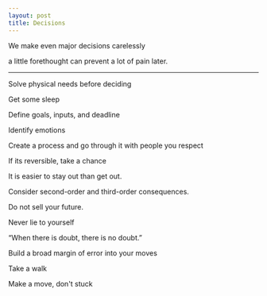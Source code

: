 ```yaml
---
layout: post
title: Decisions 
---
```



We make even major decisions carelessly

a little forethought can prevent a lot of pain later. 


---

Solve physical needs before deciding

Get some sleep 

Define goals, inputs, and deadline 

Identify emotions 

Create a process and go through it with people you respect

If its reversible, take a chance
 
It is easier to stay out than get out.

Consider second-order and third-order consequences. 

Do not sell your future. 

Never lie to yourself

“When there is doubt, there is no doubt.”

Build a broad margin of error into your moves

Take a walk 

Make a move, don't stuck 



